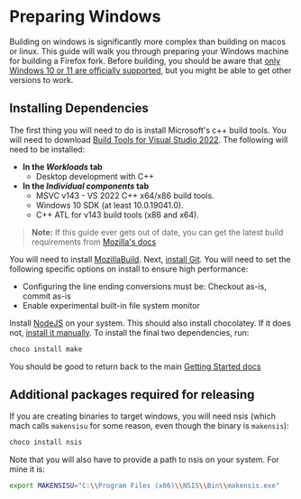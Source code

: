 # Preparing Windows

Building on windows is significantly more complex than building on macos or linux. This guide will walk you through preparing your Windows machine for building a Firefox fork. Before building, you should be aware that [only Windows 10 or 11 are officially supported](https://firefox-source-docs.mozilla.org/build/buildsystem/supported-configurations.html#build-hosts), but you might be able to get other versions to work.

## Installing Dependencies

The first thing you will need to do is install Microsoft's c++ build tools. You will need to download [Build Tools for Visual Studio 2022](https://visualstudio.microsoft.com/downloads/#build-tools-for-visual-studio-2022). The following will need to be installed:

- **In the _Workloads_ tab**
  - Desktop development with C++
- **In the _Individual components_ tab**
  - MSVC v143 - VS 2022 C++ x64/x86 build tools.
  - Windows 10 SDK (at least 10.0.19041.0).
  - C++ ATL for v143 build tools (x86 and x64).

> **Note:**
> If this guide ever gets out of date, you can get the latest build requirements from [Mozilla's docs](https://firefox-source-docs.mozilla.org/setup/windows_build.html#system-preparation)

You will need to install [MozillaBuild](https://ftp.mozilla.org/pub/mozilla/libraries/win32/MozillaBuildSetup-Latest.exe). Next, [install Git](https://git-scm.com/download/win). You will need to set the following specific options on install to ensure high performance:

- Configuring the line ending conversions must be: Checkout as-is, commit as-is
- Enable experimental built-in file system monitor

Install [NodeJS](https://nodejs.org/en/download/current/) on your system. This should also install chocolatey. If it does not, [install it manually](https://docs.chocolatey.org/en-us/choco/setup). To install the final two dependencies, run:

```sh
choco install make
```

You should be good to return back to the main [Getting Started docs](https://foxfork.binaryblazer.me/getting-started/overview)

## Additional packages required for releasing

If you are creating binaries to target windows, you will need nsis (which mach calls `makensisu` for some reason, even though the binary is `makensis`):

```powershell
choco install nsis
```

Note that you will also have to provide a path to nsis on your system. For mine it is:

```sh
export MAKENSISU="C:\\Program Files (x86)\\NSIS\\Bin\\makensis.exe"
```
